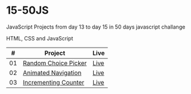 # 15-50JS

JavaScript Projects from day 13 to day 15 in 50 days javascript challange

HTML, CSS and JavaScript

<table>
  <thead>
    <th>#</th>
    <th>Project</th>
    <th>Live</th>
  </thead>
  <tbody>
    <tr>
      <td>01</td>
      <td><a href="">Random Choice Picker</a></td>
      <td><a href="">Live</a></td>
    </tr>
    <tr>
      <td>02</td>
      <td><a href="">Animated Navigation</a></td>
      <td><a href="">Live</a></td>
    </tr>
    <tr>
      <td>03</td>
      <td><a href="">Incrementing Counter</a></td>
      <td><a href="">Live</a></td>
    </tr>
  </tbody>
</table>
